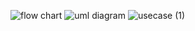 
![flow chart](https://user-images.githubusercontent.com/75964648/153239844-5ae1f67e-0738-4353-b79c-3cd8dc8d6071.png)
![uml diagram](https://user-images.githubusercontent.com/75964648/153239853-5889514f-0a82-4606-9f72-fdc50a0af88c.png)
![usecase (1)](https://user-images.githubusercontent.com/75964648/153239867-35d57bbf-d329-41a7-9c48-2940d0ee9993.png)
